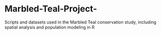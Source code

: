 # Marbled-Teal-Project-
Scripts and datasets used in the Marbled Teal conservation study, including spatial analysis and population modeling in R
